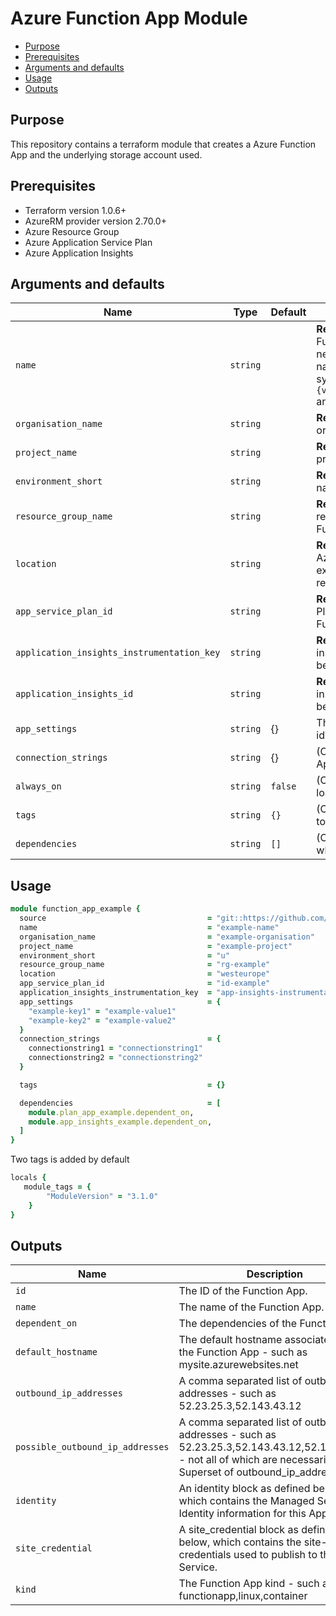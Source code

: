 # Azure Function App Module

- [Purpose](#purpose)
- [Prerequisites](#prerequisites)
- [Arguments and defaults](#arguments-and-defaults)
- [Usage](#usage)
- [Outputs](#outputs)

## Purpose

This repository contains a terraform module that creates a Azure Function App and the underlying storage account used.

## Prerequisites

- Terraform version 1.0.6+
- AzureRM provider version 2.70.0+
- Azure Resource Group
- Azure Application Service Plan
- Azure Application Insights

## Arguments and defaults

| Name | Type | Default | Description |
|-|-|-|-|
| `name` | `string` | | **Required** Specifies the name of the Function App. Changing this forces a new resource to be created. The final name of the resource will follow this syntax `func-{var.name}-{var.project}-{var.organisation}-${var.environment}` and be lowercased. |
| `organisation_name` | `string` | | **Required** (Required) The name of your organisation. |
| `project_name` | `string` | | **Required** (Required) The name of your project. |
| `environment_short` | `string` | | **Required** (Required) The short value name of your environment. |
| `resource_group_name` | `string` | | **Required** (Required) The name of the resource group in which to create the Function App. |
| `location` | `string` | | **Required** Specifies the supported Azure location where the resource exists. Changing this forces a new resource to be created. |
| `app_service_plan_id` | `string` | | **Required** The ID of the App Service Plan within which to create this Function App. |
| `application_insights_instrumentation_key` | `string` | | **Required** The application insights instrumentation key for which data is to be logged into. |
| `application_insights_id` | `string` | | **Required** The application insights instrumentation id for which data is to be logged into. |
| `app_settings` | `string` | {} | The application insights instrumentation id for which data is to be logged into. |
| `connection_strings` | `string` | {} | (Optional) A map of key-value pairs for App Settings and custom values. |
| `always_on` | `string` | `false` | (Optional) Should the Function App be loaded at all times? Defaults to false. |
| `tags` | `string` | `{}` | (Optional) A mapping of tags to assign to the resource. |
| `dependencies` | `string` | `[]` | (Optional) A mapping of dependencies which this module depends on. |

## Usage

```ruby
module function_app_example { 
  source                                    = "git::https://github.com/Energinet-DataHub/geh-terraform-modules.git//azure/function-app?ref=3.1.0"
  name                                      = "example-name"
  organisation_name                         = "example-organisation"
  project_name                              = "example-project"
  environment_short                         = "u"
  resource_group_name                       = "rg-example"
  location                                  = "westeurope"
  app_service_plan_id                       = "id-example"
  application_insights_instrumentation_key  = "app-insights-instrumentation-key-example"
  app_settings                              = {
    "example-key1" = "example-value1"
    "example-key2" = "example-value2"
  }
  connection_strings                        = {
    connectionstring1 = "connectionstring1"
    connectionstring2 = "connectionstring2"
  }

  tags                                      = {}

  dependencies                              = [
    module.plan_app_example.dependent_on,
    module.app_insights_example.dependent_on,
  ]
}
```

Two tags is added by default

```ruby
locals {
   module_tags = {
        "ModuleVersion" = "3.1.0"   
    }
}
```

## Outputs

| Name | Description |
|-|-|
| `id` | The ID of the Function App. |
| `name` | The name of the Function App. |
| `dependent_on` | The dependencies of the Function App. |
| `default_hostname` | The default hostname associated with the Function App - such as mysite.azurewebsites.net |
| `outbound_ip_addresses` | A comma separated list of outbound IP addresses - such as 52.23.25.3,52.143.43.12 |
| `possible_outbound_ip_addresses` | A comma separated list of outbound IP addresses - such as 52.23.25.3,52.143.43.12,52.143.43.17 - not all of which are necessarily in use. Superset of outbound_ip_addresses. |
| `identity` | An identity block as defined below, which contains the Managed Service Identity information for this App Service. |
| `site_credential` | A site_credential block as defined below, which contains the site-level credentials used to publish to this App Service. |
| `kind` | The Function App kind - such as functionapp,linux,container |
